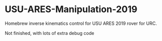 # USU-ARES-Manipulation-2019

Homebrew inverse kinematics control for USU ARES 2019 rover for URC.

Not finished, with lots of extra debug code
